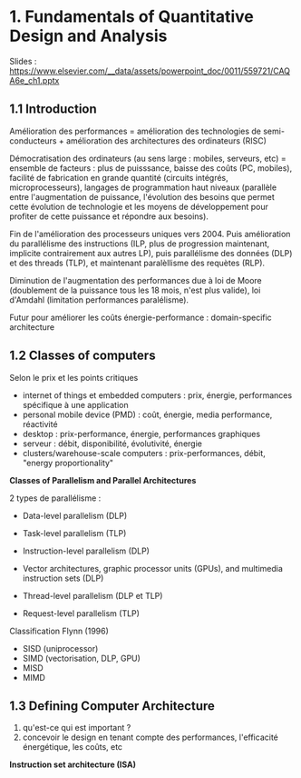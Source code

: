
# 1. Fundamentals of Quantitative Design and Analysis

Slides : https://www.elsevier.com/__data/assets/powerpoint_doc/0011/559721/CAQA6e_ch1.pptx

## 1.1 Introduction

Amélioration des performances = amélioration des technologies de semi-conducteurs + amélioration des architectures des ordinateurs (RISC)

Démocratisation des ordinateurs (au sens large : mobiles, serveurs, etc) = ensemble de facteurs : plus de puisssance, baisse des coûts (PC, mobiles), 
facilité de fabrication en grande quantité (circuits intégrés, microprocesseurs), langages de programmation haut niveaux (parallèle entre l'augmentation
de puissance, l'évolution des besoins que permet cette évolution de technologie et les moyens de développement pour profiter de cette puissance
et répondre aux besoins).

Fin de l'amélioration des processeurs uniques vers 2004. Puis amélioration du parallélisme des instructions (ILP, plus de progression maintenant, 
implicite contrairement aux autres LP), puis parallélisme des données (DLP) et des threads (TLP), et maintenant paralèllisme des requètes (RLP).

Diminution de l'augmentation des performances due à loi de Moore (doublement de la puissance tous les 18 mois, n'est plus valide), loi d'Amdahl (limitation performances paralélisme).

Futur pour améliorer les coûts énergie-performance : domain-specific architecture

## 1.2 Classes of computers

Selon le prix et les points critiques

- internet of things et embedded computers : prix, énergie, performances spécifique à une application
- personal mobile device (PMD) : coût, énergie, media performance, réactivité
- desktop : prix-performance, énergie, performances graphiques
- serveur : débit, disponibilité, évolutivité, énergie
- clusters/warehouse-scale computers : prix-performances, débit, "energy proportionality"

**Classes of Parallelism and Parallel Architectures**

2 types de parallélisme :

- Data-level parallelism (DLP) 
- Task-level parallelism (TLP)

- Instruction-level parallelism (DLP)
- Vector architectures, graphic processor units (GPUs), and multimedia instruction sets (DLP)
- Thread-level parallelism (DLP et TLP)
- Request-level parallelism (TLP)

Classification Flynn (1996)

- SISD (uniprocessor)
- SIMD (vectorisation, DLP, GPU)
- MISD
- MIMD

## 1.3 Defining Computer Architecture

1. qu'est-ce qui est important ?
2. concevoir le design en tenant compte des performances, l'efficacité énergétique, les coûts, etc

**Instruction set architecture (ISA)**













